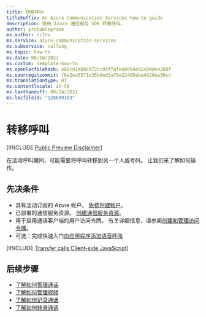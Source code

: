 ```yaml
---
title: 转移呼叫
titleSuffix: An Azure Communication Services how-to guide
description: 使用 Azure 通信服务 SDK 转移呼叫。
author: probableprime
ms.author: rifox
ms.service: azure-communication-services
ms.subservice: calling
ms.topic: how-to
ms.date: 08/10/2021
ms.custom: template-how-to
ms.openlocfilehash: e68c81a88c972cc05ffafea0d94e82c84de4268f
ms.sourcegitcommit: f6e2ea5571e35b9ed3a79a22485eba4d20ae36cc
ms.translationtype: HT
ms.contentlocale: zh-CN
ms.lasthandoff: 09/24/2021
ms.locfileid: "128699103"
---
```

# <a name="transfer-calls"></a>转移呼叫

[!INCLUDE [Public Preview Disclaimer](../../includes/public-preview-include-document.md)]

在活动呼叫期间，可能需要将呼叫转移到另一个人或号码。 让我们来了解如何操作。 

## <a name="prerequisites"></a>先决条件

- 具有活动订阅的 Azure 帐户。 [免费创建帐户](https://azure.microsoft.com/free/?WT.mc_id=A261C142F)。 
- 已部署的通信服务资源。 [创建通信服务资源](../../quickstarts/create-communication-resource.md)。
- 用于启用通话客户端的用户访问令牌。 有关详细信息，请参阅[创建和管理访问令牌](../../quickstarts/access-tokens.md)。
- 可选：完成快速入门[向应用程序添加语音呼叫](../../quickstarts/voice-video-calling/getting-started-with-calling.md)

[!INCLUDE [Transfer calls Client-side JavaScript](./includes/transfer-calls/transfer-calls-web.md)]

## <a name="next-steps"></a>后续步骤
- [了解如何管理通话](./manage-calls.md)
- [了解如何管理视频](./manage-video.md)
- [了解如何记录通话](./record-calls.md)
- [了解如何转录通话](./call-transcription.md)